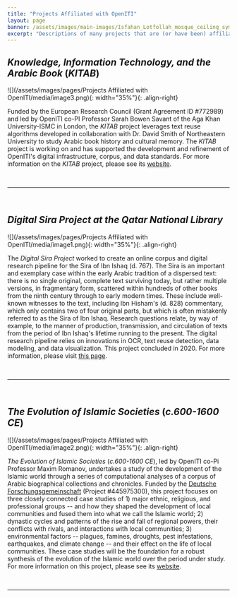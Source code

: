 ```yaml
---
title: "Projects Affiliated with OpenITI"
layout: page
banner: /assets/images/main-images/Isfahan_Lotfollah_mosque_ceiling_symmetric_narrow_border.png
excerpt: "Descriptions of many projects that are (or have been) affiliated with OpenITI"
---
```



## *Knowledge, Information Technology, and the Arabic Book* (*KITAB*)

![](/assets/images/pages/Projects Affiliated with OpenITI/media/image3.png){: width="35%"}{: .align-right}

Funded by the European Research Council (Grant Agreement ID \#772989) and led by OpenITI co-PI Professor Sarah Bowen Savant of the Aga Khan University-ISMC in London, the *KITAB* project leverages text reuse algorithms developed in collaboration with Dr. David Smith of Northeastern University to study Arabic book history and cultural memory. The *KITAB* project is working on and has supported the development and refinement of OpenITI's digital infrastructure, corpus, and data standards. For more information on the *KITAB* project, please see its [website](https://kitab-project.org/).

<br>


-----------------------------------------

<br>

## *Digital Sira Project at the Qatar National Library*


![](/assets/images/pages/Projects Affiliated with OpenITI/media/image1.png){: width="35%"}{: .align-right}

The *Digital Sira Project* worked to create an online corpus and digital research pipeline for the Sira of Ibn Ishaq (d. 767). The Sira is an important and exemplary case within the early Arabic tradition of a dispersed text: there is no single original, complete text surviving today, but rather multiple versions, in fragmentary form, scattered within hundreds of other books from the ninth century through to early modern times. These include well-known witnesses to the text, including Ibn Hisham's (d. 828) commentary, which only contains two of four original parts, but which is often mistakenly referred to as the Sira of Ibn Ishaq. Research questions relate, by way of example, to the manner of production, transmission, and circulation of texts from the period of Ibn Ishaq's lifetime running to the present. The digital research pipeline relies on innovations in OCR, text reuse detection, data modeling, and data visualization. This project concluded in 2020. For more information, please visit [this page](https://kitab-project.org/about/funders#qatar-national-library-digital-sirah-project).

<br>


-----------------------------------------

<br>


## *The Evolution of Islamic Societies* (*c.600-1600 CE*)

![](/assets/images/pages/Projects Affiliated with OpenITI/media/image2.png){: width="35%"}{: .align-right}

*The Evolution of Islamic Societies* (*c.600-1600 CE*), led by OpenITI co-Pi Professor Maxim Romanov, undertakes a study of the development of the Islamic world through a series of computational analyses of a corpus of Arabic biographical collections and chronicles. Funded by the [Deutsche Forschungsgemeinschaft](https://gepris.dfg.de/gepris/projekt/445975300?context=projekt&task=showDetail&id=445975300&) (Project \#445975300), this project focuses on three closely connected case studies of 1) major ethnic, religious, and professional groups -- and how they shaped the development of local communities and fused them into what we call the Islamic world; 2) dynastic cycles and patterns of the rise and fall of regional powers, their conflicts with rivals, and interactions with local communities; 3) environmental factors -- plagues, famines, droughts, pest infestations, earthquakes, and climate change -- and their effect on the life of local communities. These case studies will be the foundation for a robust synthesis of the evolution of the Islamic world over the period under study. For more information on this project, please see its [website](https://eis1600.aai.uni-hamburg.de/).

<br>


-----------------------------------------


